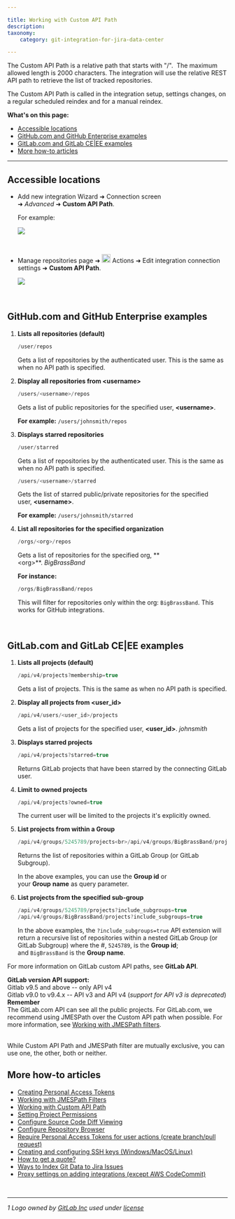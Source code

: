 ```yaml
---

title: Working with Custom API Path
description:
taxonomy:
    category: git-integration-for-jira-data-center

---
```

The Custom API Path is a relative path that starts with "/".  The maximum allowed length is 2000 characters. The integration will use the relative REST API path to retrieve the list of tracked repositories.

The Custom API Path is called in the integration setup, settings changes, on a regular scheduled reindex and for a manual reindex.

**What's on this page:**
- [Accessible locations](#accessible-locations)
- [GitHub.com and GitHub Enterprise examples](#githubcom-and-github-enterprise-examples)
- [GitLab.com and GitLab CE|EE examples](#gitlabcom-and-gitlab-ceee-examples)
- [More how-to articles](#more-how-to-articles)

* * *

## Accessible locations

*   Add new integration Wizard ➜ Connection screen ➜ _Advanced_ ➜ **Custom API Path**.

    For example:
    
    ![](https://bigbrassband.atlassian.net/wiki/download/thumbnails/135331922/gitserver-auto-connect-github-example.png?version=2&modificationDate=1642507945521&cacheVersion=1&api=v2&width=680&height=455)

<br>

*   Manage repositories page ➜ <img src='https://pf-emoji-service--cdn.us-east-1.prod.public.atl-paas.net/standard/a51a7674-8d5d-4495-a2d2-a67c090f5c3b/32x32/2699.png' width=20 height=20 /> Actions ➜ Edit integration connection settings ➜ **Custom API Path**.

    ![](https://bigbrassband.atlassian.net/wiki/download/thumbnails/135331922/gitserver-actions-int-conn-cfg-custom-apipath.png?version=1&modificationDate=1642507945571&cacheVersion=1&api=v2&width=680&height=612)

<br>

## GitHub.com and GitHub Enterprise examples

1.  **Lists all repositories (default)**

    ```java
    /user/repos
    ```

    Gets a list of repositories by the authenticated user. This is the same as when no API path is specified.

2.  **Display all repositories from \<username\>**

    ```java
    /users/<username>/repos
    ```

    Gets a list of public repositories for the specified user, **\<username\>**.

    **For example:** `/users/johnsmith/repos`

3.  **Displays starred repositories**

    ```java
    /user/starred
    ```

    Gets a list of repositories by the authenticated user. This is the same as when no API path is specified.

    ```java
    /users/<username>/starred
    ```

    Gets the list of starred public/private repositories for the specified user, **\<username\>**.

    **For example:** `/users/johnsmith/starred`

5.  **List all repositories for the specified organization**

    ```java
    /orgs/<org>/repos
    ```

    Gets a list of repositories for the specified org, **
    \<org\>**. _BigBrassBand_

    **For instance:**

    ```java
    /orgs/BigBrassBand/repos
    ```

    This will filter for repositories only within the org: `BigBrassBand`. This works for GitHub integrations.

<br>

## GitLab.com and GitLab CE|EE examples

1.  **Lists all projects (default)**

    ```java
    /api/v4/projects?membership=true
    ```

    Gets a list of projects. This is the same as when no API path is specified.

2.  **Display all projects from \<user\_id\>**

    ```java
    /api/v4/users/<user_id>/projects
    ```

    Gets a list of projects for the specified user, **\<user\_id\>**. _johnsmith_

3.  **Displays starred projects**

    ```java
    /api/v4/projects?starred=true
    ```

    Returns GitLab projects that have been starred by the connecting GitLab user.

4.  **Limit to owned projects**

    ```java
    /api/v4/projects?owned=true
    ```

    The current user will be limited to the projects it's explicitly owned.

5.  **List projects from within a Group**

    ```java
    /api/v4/groups/5245789/projects<br>/api/v4/groups/BigBrassBand/projects
    ```

    Returns the list of repositories within a GitLab Group (or GitLab Subgroup).
    
    In the above examples, you can use the **Group id** or your **Group** **name** as query parameter.

6.  **List projects from the specified sub-group**

    ```java
    /api/v4/groups/5245789/projects?include_subgroups=true
    /api/v4/groups/BigBrassBand/projects?include_subgroups=true
    ```

    In the above examples, the `?include_subgroups=true` API extension will return a recursive list of repositories within a nested GitLab Group (or GitLab Subgroup) where the #, `5245789`, is the **Group id**; and `BigBrassBand` is the **Group name**.


For more information on GitLab custom API paths, see **GitLab API**.

<div class="bbb-callout bbb--info">
    <div class="irow">
    <div class="ilogobox">
        <span class="logoimg"></span>
    </div>
    <div class="imsgbox">
        <b>GitLab version API support:</b><br>
        Gitlab v9.5 and above -- only API v4<br>
        Gitlab v9.0 to v9.4.x -- API v3 and API v4 (<i>support for API v3 is deprecated</i>)
    </div>
    </div>
</div>

<div class="bbb-callout bbb--note">
    <div class="irow">
    <div class="ilogobox">
        <span class="logoimg"></span>
    </div>
    <div class="imsgbox">
        <b>Remember</b><br>
        The GitLab.com API can see all the public projects. For GitLab.com, we recommend using JMESPath over the Custom API path when possible. For more information, see <a href='/git-integration-for-jira-data-center/working-with-jmespath-filters-gij-self-managed/'>Working with JMESPath filters</a>.
    </div>
    </div>
</div>
<br>

While Custom API Path and JMESPath filter are mutually exclusive, you can use one, the other, both or neither.

## More how-to articles

*   [Creating Personal Access Tokens](/git-integration-for-jira-data-center/creating-personal-access-tokens-gij-self-managed/)
*   [Working with JMESPath Filters](/git-integration-for-jira-data-center/working-with-jmespath-filters-gij-self-managed/)
*   [Working with Custom API Path](/git-integration-for-jira-data-center/working-with-custom-api-path-gij-self-managed/)
*   [Setting Project Permissions](/git-integration-for-jira-data-center/setting-project-permissions-gij-self-managed/)
*   [Configure Source Code Diff Viewing](/git-integration-for-jira-data-center/configure-source-code-diff-viewing-gij-self-managed/)
*   [Configure Repository Browser](/git-integration-for-jira-data-center/configure-repository-browser-gij-self-managed/)
*   [Require Personal Access Tokens for user actions (create branch/pull request)](/git-integration-for-jira-data-center/require-personal-access-tokens-for-user-actions-create-branch-pull-request-gij-self-managed/)
*   [Creating and configuring SSH keys (Windows/MacOS/Linux)](/git-integration-for-jira-data-center/creating-and-configuring-ssh-keys-windows-macos-linux-gij-self-managed/)
*   [How to get a quote?](/git-integration-for-jira-data-center/how-to-get-a-quote-gij-self-managed/)
*   [Ways to Index Git Data to Jira Issues](/git-integration-for-jira-data-center/ways-to-index-git-data-to-jira-gij-self-managed/)
*   [Proxy settings on adding integrations (except AWS CodeCommit)](/git-integration-for-jira-data-center/proxy-settings-on-adding-integrations-except-aws-codecommit-gij-self-managed/)

<br>
<hr>

_1 Logo owned by_ [_GitLab Inc_](https://gitlab.com/) _used under_ [_license_](https://creativecommons.org/licenses/by-nc-sa/4.0/)

